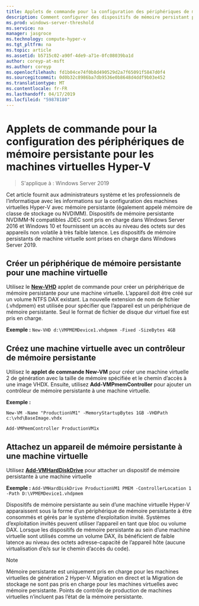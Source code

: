 ```yaml
---
title: Applets de commande pour la configuration des périphériques de mémoire persistante pour les machines virtuelles Hyper-V
description: Comment configurer des dispositifs de mémoire persistant pour machines virtuelles Hyper-V
ms.prod: windows-server-threshold
ms.service: na
manager: jasgroce
ms.technology: compute-hyper-v
ms.tgt_pltfrm: na
ms.topic: article
ms.assetid: b5715c02-a90f-4de9-a71e-0fc08039ba1d
author: coreyp-at-msft
ms.author: coreyp
ms.openlocfilehash: fd1b04ce74f0b8d490529d2a7f65091f5847d0f4
ms.sourcegitcommit: 0d0b32c8986ba7db9536e0b8648d4ddf9b03e452
ms.translationtype: MT
ms.contentlocale: fr-FR
ms.lasthandoff: 04/17/2019
ms.locfileid: "59878180"
---
```

# <a name="cmdlets-for-configuring-persistent-memory-devices-for-hyper-v-vms"></a>Applets de commande pour la configuration des périphériques de mémoire persistante pour les machines virtuelles Hyper-V

>S'applique à : Windows Server 2019

Cet article fournit aux administrateurs système et les professionnels de l’informatique avec les informations sur la configuration des machines virtuelles Hyper-V avec mémoire persistante (également appelé mémoire de classe de stockage ou NVDIMM). Dispositifs de mémoire persistante NVDIMM-N compatibles JDEC sont pris en charge dans Windows Server 2016 et Windows 10 et fournissent un accès au niveau des octets sur des appareils non volatile à très faible latence. Les dispositifs de mémoire persistants de machine virtuelle sont prises en charge dans Windows Server 2019. 

## <a name="create-a-persistent-memory-device-for-a-vm"></a>Créer un périphérique de mémoire persistante pour une machine virtuelle

Utilisez le **[New-VHD](https://docs.microsoft.com/powershell/module/hyper-v/new-vhd?view=win10-ps)** applet de commande pour créer un périphérique de mémoire persistante pour une machine virtuelle. L’appareil doit être créé sur un volume NTFS DAX existant.  La nouvelle extension de nom de fichier (.vhdpmem) est utilisée pour spécifier que l’appareil est un périphérique de mémoire persistante. Seul le format de fichier de disque dur virtuel fixe est pris en charge.

**Exemple :** `New-VHD d:\VMPMEMDevice1.vhdpmem -Fixed -SizeBytes 4GB`

## <a name="create-a-vm-with-a-persistent-memory-controller"></a>Créez une machine virtuelle avec un contrôleur de mémoire persistante



Utilisez le **applet de commande New-VM** pour créer une machine virtuelle 2 de génération avec la taille de mémoire spécifiée et le chemin d’accès à une image VHDX. Ensuite, utilisez **Add-VMPmemController** pour ajouter un contrôleur de mémoire persistante à une machine virtuelle.

**Exemple :** 
    
    New-VM -Name "ProductionVM1" -MemoryStartupBytes 1GB -VHDPath c:\vhd\BaseImage.vhdx

    Add-VMPmemController ProductionVM1x

## <a name="attach-a-persistent-memory-device-to-a-vm"></a>Attachez un appareil de mémoire persistante à une machine virtuelle

Utilisez **[Add-VMHardDiskDrive](https://docs.microsoft.com/powershell/module/hyper-v/add-vmharddiskdrive?view=win10-ps)** pour attacher un dispositif de mémoire persistante à une machine virtuelle

**Exemple :** `Add-VMHardDiskDrive ProductionVM1 PMEM -ControllerLocation 1 -Path D:\VPMEMDevice1.vhdpmem`

Dispositifs de mémoire persistante au sein d’une machine virtuelle Hyper-V apparaissent sous la forme d’un périphérique de mémoire persistante à être consommés et gérés par le système d’exploitation invité. Systèmes d’exploitation invités peuvent utiliser l’appareil en tant que bloc ou volume DAX. Lorsque les dispositifs de mémoire persistante au sein d’une machine virtuelle sont utilisés comme un volume DAX, ils bénéficient de faible latence au niveau des octets adresse-capacité de l’appareil hôte (aucune virtualisation d’e/s sur le chemin d’accès du code). 

>[!NOTE] 
>Mémoire persistante est uniquement pris en charge pour les machines virtuelles de génération 2 Hyper-V. Migration en direct et la Migration de stockage ne sont pas pris en charge pour les machines virtuelles avec mémoire persistante. Points de contrôle de production de machines virtuelles n’incluent pas l’état de la mémoire persistante. 